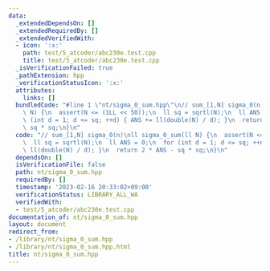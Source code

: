 ```yaml
---
data:
  _extendedDependsOn: []
  _extendedRequiredBy: []
  _extendedVerifiedWith:
  - icon: ':x:'
    path: test/5_atcoder/abc230e.test.cpp
    title: test/5_atcoder/abc230e.test.cpp
  _isVerificationFailed: true
  _pathExtension: hpp
  _verificationStatusIcon: ':x:'
  attributes:
    links: []
  bundledCode: "#line 1 \"nt/sigma_0_sum.hpp\"\n// sum_[1,N] sigma_0(n)\nll sigma_0_sum(ll\
    \ N) {\n  assert(N <= (1LL << 50));\n  ll sq = sqrtl(N);\n  ll ANS = 0;\n  for\
    \ (int d = 1; d <= sq; ++d) { ANS += ll(double(N) / d); }\n  return 2 * ANS -\
    \ sq * sq;\n}\n"
  code: "// sum_[1,N] sigma_0(n)\nll sigma_0_sum(ll N) {\n  assert(N <= (1LL << 50));\n\
    \  ll sq = sqrtl(N);\n  ll ANS = 0;\n  for (int d = 1; d <= sq; ++d) { ANS +=\
    \ ll(double(N) / d); }\n  return 2 * ANS - sq * sq;\n}\n"
  dependsOn: []
  isVerificationFile: false
  path: nt/sigma_0_sum.hpp
  requiredBy: []
  timestamp: '2023-02-16 20:33:02+09:00'
  verificationStatus: LIBRARY_ALL_WA
  verifiedWith:
  - test/5_atcoder/abc230e.test.cpp
documentation_of: nt/sigma_0_sum.hpp
layout: document
redirect_from:
- /library/nt/sigma_0_sum.hpp
- /library/nt/sigma_0_sum.hpp.html
title: nt/sigma_0_sum.hpp
---
```

